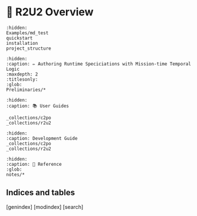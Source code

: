 # 🔎 R2U2 Overview

```{toctree}
:hidden:
Examples/md_test
quickstart
installation
project_structure
```

```{toctree}
:hidden:
:caption: ✏️ Authoring Runtime Speciciations with Mission-time Temporal Logic
:maxdepth: 2
:titlesonly:
:glob:
Preliminaries/*
```

```{toctree}
:hidden:
:caption: 📚 User Guides

_collections/c2po
_collections/r2u2
```

```{toctree}
:hidden:
:caption: Development Guide
_collections/c2po
_collections/r2u2
```

```{toctree}
:hidden:
:caption: 📖 Reference
:glob:
notes/*
```

## Indices and tables
[genindex]
[modindex]
[search]

